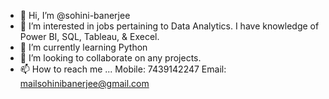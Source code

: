 - 👋 Hi, I’m @sohini-banerjee
- 👀 I’m interested in jobs pertaining to Data Analytics. I have knowledge of Power BI, SQL, Tableau, & Execel.
- 🌱 I’m currently learning Python
- 💞️ I’m looking to collaborate on any projects.
- 📫 How to reach me ...
      Mobile: 7439142247
      Email: mailsohinibanerjee@gmail.com

<!---
sohini-banerjee-in/sohini-banerjee-in is a ✨ special ✨ repository because its `README.md` (this file) appears on your GitHub profile.
You can click the Preview link to take a look at your changes.
--->

